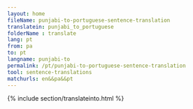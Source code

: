 ```yaml
---
layout: home
fileName: punjabi-to-portuguese-sentence-translation
translatein: punjabi_to_portuguese
folderName : translate
lang: pt
from: pa
to: pt
langname: punjabi-to
permalink: /pt/punjabi-to-portuguese-sentence-translation
tool: sentence-translations
matchurls: en&&pa&&pt
---
```

{% include section/translateinto.html %}
